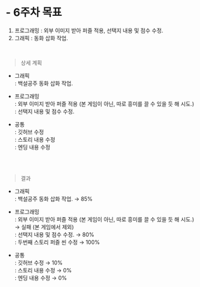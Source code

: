# - 6주차 목표
1. 프로그래밍 : 외부 이미지 받아 퍼즐 적용, 선택지 내용 및 점수 수정. <br>
2. 그래픽 : 동화 삽화 작업.<br>
<br>

> 상세 계획
- 그래픽<br>
: 백설공주 동화 삽화 작업.<br>

- 프로그래밍<br>
: 외부 이미지 받아 퍼즐 적용 (본 게임이 아닌, 따로 흥미를 끌 수 있을 듯 해 시도.)<br>
: 선택지 내용 및 점수 수정.<br>

- 공통<br>
: 깃허브 수정<br>
: 스토리 내용 수정<br>
: 엔딩 내용 수정<br>
<br>
<br>

> 결과
- 그래픽<br>
: 백설공주 동화 삽화 작업. → 85%<br>

- 프로그래밍<br>
: 외부 이미지 받아 퍼즐 적용 (본 게임이 아닌, 따로 흥미를 끌 수 있을 듯 해 시도.) → 실패 (본 게임에서 제외)<br>
: 선택지 내용 및 점수 수정. → 80%<br>
: 두번째 스토리 퍼즐 씬 수정 → 100%<br>

- 공통<br>
: 깃허브 수정 → 10%<br>
: 스토리 내용 수정 → 0%<br>
: 엔딩 내용 수정 → 0%<br>
